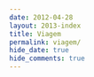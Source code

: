 ```yaml
---
date: 2012-04-28
layout: 2013-index
title: Viagem
permalink: viagem/
hide_date: true
hide_comments: true
---
```


<!-- The article list is generated by the template -->
